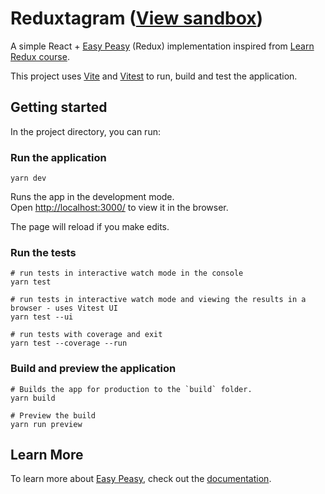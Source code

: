# Reduxtagram ([View sandbox](https://codesandbox.io/s/ztuxzk))

A simple React + [Easy Peasy](https://easy-peasy.now.sh/) (Redux) implementation inspired from [Learn Redux course](https://learnredux.com/).

This project uses [Vite](https://vitejs.dev) and [Vitest](https://vitest.dev) to run, build and test the application.

## Getting started

In the project directory, you can run:

### Run the application

```shell
yarn dev
```

Runs the app in the development mode.<br />
Open [http://localhost:3000/](http://localhost:3000/) to view it in the browser.

The page will reload if you make edits.<br />

### Run the tests

```shell
# run tests in interactive watch mode in the console
yarn test

# run tests in interactive watch mode and viewing the results in a browser - uses Vitest UI
yarn test --ui

# run tests with coverage and exit
yarn test --coverage --run
```

### Build and preview the application

```shell
# Builds the app for production to the `build` folder.
yarn build

# Preview the build
yarn run preview
```

## Learn More

To learn more about [Easy Peasy](https://easy-peasy.dev), check out the [documentation](https://easy-peasy.dev/docs/introduction/).

